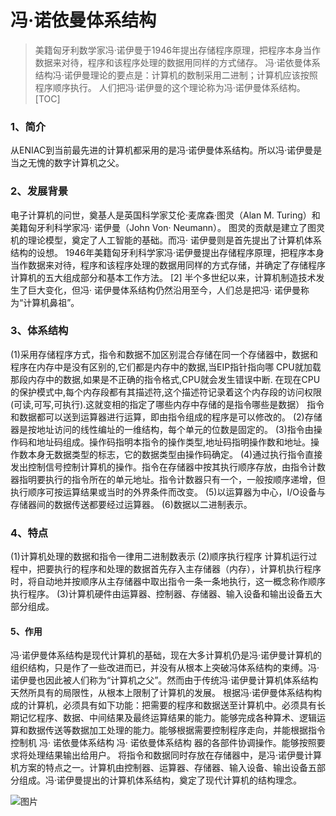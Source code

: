 # 冯·诺依曼体系结构
> 美籍匈牙利数学家冯·诺伊曼于1946年提出存储程序原理，把程序本身当作数据来对待，程序和该程序处理的数据用同样的方式储存。
> 冯·诺依曼体系结构冯·诺伊曼理论的要点是：计算机的数制采用二进制；计算机应该按照程序顺序执行。
>人们把冯·诺伊曼的这个理论称为冯·诺伊曼体系结构。
[TOC]
### 1、简介
  从ENIAC到当前最先进的计算机都采用的是冯·诺伊曼体系结构。所以冯·诺伊曼是当之无愧的数字计算机之父。
### 2、发展背景
  电子计算机的问世，奠基人是英国科学家艾伦·麦席森·图灵（Alan M. Turing）和美籍匈牙利科学家冯· 诺伊曼（John Von· Neumann）。
图灵的贡献是建立了图灵机的理论模型，奠定了人工智能的基础。而冯· 诺伊曼则是首先提出了计算机体系结构的设想。
1946年美籍匈牙利科学家冯·诺伊曼提出存储程序原理，把程序本身当作数据来对待，程序和该程序处理的数据用同样的方式存储，并确定了存储程序计算机的五大组成部分和基本工作方法。 [2] 
半个多世纪以来，计算机制造技术发生了巨大变化，但冯· 诺伊曼体系结构仍然沿用至今，人们总是把冯· 诺伊曼称为“计算机鼻祖”。
### 3、体系结构
  (1)采用存储程序方式，指令和数据不加区别混合存储在同一个存储器中，数据和程序在内存中是没有区别的,它们都是内存中的数据,当EIP指针指向哪 CPU就加载那段内存中的数据,如果是不正确的指令格式,CPU就会发生错误中断. 在现在CPU的保护模式中,每个内存段都有其描述符,这个描述符记录着这个内存段的访问权限(可读,可写,可执行).这就变相的指定了哪些内存中存储的是指令哪些是数据）
指令和数据都可以送到运算器进行运算，即由指令组成的程序是可以修改的。
  (2)存储器是按地址访问的线性编址的一维结构，每个单元的位数是固定的。
  (3)指令由操作码和地址码组成。操作码指明本指令的操作类型,地址码指明操作数和地址。操作数本身无数据类型的标志，它的数据类型由操作码确定。
  (4)通过执行指令直接发出控制信号控制计算机的操作。指令在存储器中按其执行顺序存放，由指令计数器指明要执行的指令所在的单元地址。指令计数器只有一个，一般按顺序递增，但执行顺序可按运算结果或当时的外界条件而改变。
  (5)以运算器为中心，I/O设备与存储器间的数据传送都要经过运算器。
  (6)数据以二进制表示。
### 4、特点
  (1)计算机处理的数据和指令一律用二进制数表示
  (2)顺序执行程序
计算机运行过程中，把要执行的程序和处理的数据首先存入主存储器（内存），计算机执行程序时，将自动地并按顺序从主存储器中取出指令一条一条地执行，这一概念称作顺序执行程序。
  (3)计算机硬件由运算器、控制器、存储器、输入设备和输出设备五大部分组成。  
#### 5、作用
   冯·诺伊曼体系结构是现代计算机的基础，现在大多计算机仍是冯·诺伊曼计算机的组织结构，只是作了一些改进而已，并没有从根本上突破冯体系结构的束缚。冯·诺伊曼也因此被人们称为“计算机之父”。然而由于传统冯·诺伊曼计算机体系结构天然所具有的局限性，从根本上限制了计算机的发展。
根据冯·诺伊曼体系结构构成的计算机，必须具有如下功能：把需要的程序和数据送至计算机中。必须具有长期记忆程序、数据、中间结果及最终运算结果的能力。能够完成各种算术、逻辑运算和数据传送等数据加工处理的能力。能够根据需要控制程序走向，并能根据指令控制机
   冯· 诺依曼体系结构
   冯· 诺依曼体系结构 
   器的各部件协调操作。能够按照要求将处理结果输出给用户。 
将指令和数据同时存放在存储器中，是冯·诺伊曼计算机方案的特点之一。计算机由控制器、运算器、存储器、输入设备、输出设备五部分组成。冯·诺伊曼提出的计算机体系结构，奠定了现代计算机的结构理念。

 ![图片](https://hi-yee.github.io/coconut-blog/images/imageComputerRelatedTheory/cp-01.png)